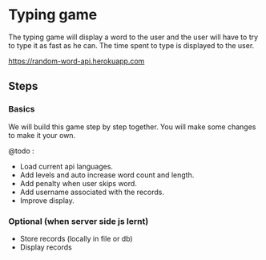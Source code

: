 # Typing game

The typing game will display a word to the user and the user will have to try to type it as fast as he can.
The time spent to type is displayed to the user.

https://random-word-api.herokuapp.com

## Steps

### Basics


We will build this game step by step together.
You will make some changes to make it your own.

@todo :

- Load current api languages.
- Add levels and auto increase word count and length.
- Add penalty when user skips word.
- Add username associated with the records.
- Improve display.

### Optional (when server side js lernt)

- Store records (locally in file or db)
- Display records